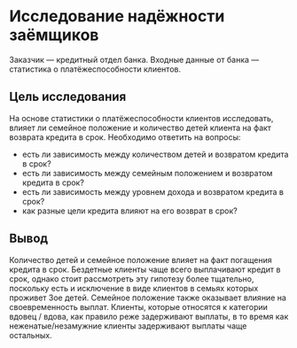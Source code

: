 # Исследование надёжности заёмщиков
Заказчик — кредитный отдел банка. Входные данные от банка — статистика о платёжеспособности клиентов.

## Цель исследования
На основе статистики о платёжеспособности клиентов исследовать, влияет ли семейное положение и количество детей клиента на факт возврата кредита в срок.
Необходимо ответить на вопросы:
- есть ли зависимость между количеством детей и возвратом кредита в срок?
- есть ли зависимость между семейным положением и возвратом кредита в срок?
- есть ли зависимость между уровнем дохода и возвратом кредита в срок?
- как разные цели кредита влияют на его возврат в срок?

## Вывод
Количество детей и семейное положение влияет на факт погащения кредита в срок. Бездетные клиенты чаще всего выплачивают кредит в срок, однако стоит рассмотреть эту гипотезу более тщательно, поскольку есть и исключение в виде клиентов в семьях которых проживет 3ое детей. Семейное положение также оказывает влияние на своевременность выплат. Клиенты, которые относятся к категории вдовец / вдова, как правило реже задерживают выплаты, в то время как неженатые/незамужние клиенты задерживают выплаты чаще остальных.
